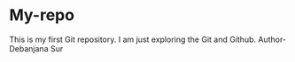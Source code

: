 # My-repo
This is my first Git repository.
I am just exploring the Git and Github.
Author- Debanjana Sur
